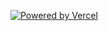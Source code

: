 [![Powered by Vercel](https://github.com/smakosh/smakosh/blob/master/vercel.svg)](https://vercel.com?utm_source=smakosh)
